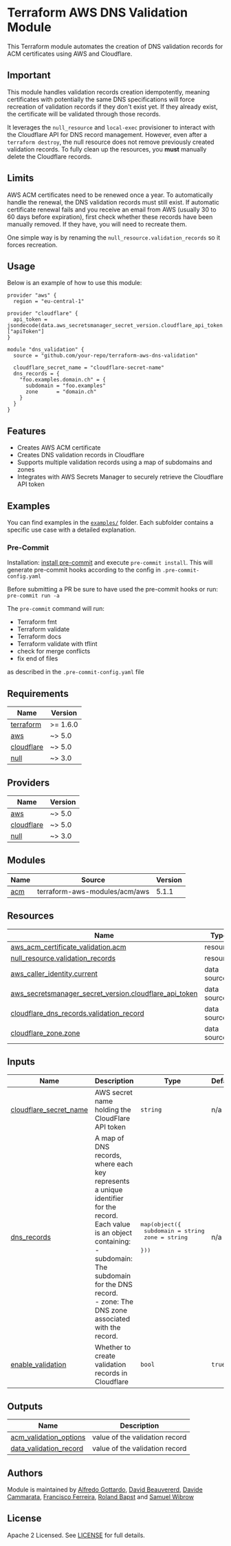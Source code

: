 # Terraform AWS DNS Validation Module

This Terraform module automates the creation of DNS validation records for ACM certificates using AWS and Cloudflare.

## Important

This module handles validation records creation idempotently, meaning certificates with potentially the same DNS specifications will force recreation of validation records if they don't exist yet. If they already exist, the certificate will be validated through those records.

It leverages the `null_resource` and `local-exec` provisioner to interact with the Cloudflare API for DNS record management. However, even after a `terraform destroy`, the null resource does not remove previously created validation records. To fully clean up the resources, you **must** manually delete the Cloudflare records.

## Limits

AWS ACM certificates need to be renewed once a year. To automatically handle the renewal, the DNS validation records must still exist. If automatic certificate renewal fails and you receive an email from AWS (usually 30 to 60 days before expiration), first check whether these records have been manually removed. If they have, you will need to recreate them.

One simple way is by renaming the `null_resource.validation_records` so it forces recreation.

## Usage

Below is an example of how to use this module:

```hcl
provider "aws" {
  region = "eu-central-1"

provider "cloudflare" {
  api_token = jsondecode(data.aws_secretsmanager_secret_version.cloudflare_api_token.secret_string)["apiToken"]
}

module "dns_validation" {
  source = "github.com/your-repo/terraform-aws-dns-validation"

  cloudflare_secret_name = "cloudflare-secret-name"
  dns_records = {
    "foo.examples.domain.ch" = {
      subdomain = "foo.examples"
      zone      = "domain.ch"
    }
  }
}
```

## Features

- Creates AWS ACM certificate
- Creates DNS validation records in Cloudflare
- Supports multiple validation records using a map of subdomains and zones
- Integrates with AWS Secrets Manager to securely retrieve the Cloudflare API token

## Examples

You can find examples in the [`examples/`](./examples/) folder. Each subfolder contains a specific use case with a detailed explanation.

### Pre-Commit

Installation: [install pre-commit](https://pre-commit.com/) and execute `pre-commit install`. This will generate pre-commit hooks according to the config in `.pre-commit-config.yaml`

Before submitting a PR be sure to have used the pre-commit hooks or run: `pre-commit run -a`

The `pre-commit` command will run:

- Terraform fmt
- Terraform validate
- Terraform docs
- Terraform validate with tflint
- check for merge conflicts
- fix end of files

as described in the `.pre-commit-config.yaml` file

<!-- BEGINNING OF PRE-COMMIT-TERRAFORM DOCS HOOK -->
## Requirements

| Name | Version |
|------|---------|
| <a name="requirement_terraform"></a> [terraform](#requirement\_terraform) | >= 1.6.0 |
| <a name="requirement_aws"></a> [aws](#requirement\_aws) | ~> 5.0 |
| <a name="requirement_cloudflare"></a> [cloudflare](#requirement\_cloudflare) | ~> 5.0 |
| <a name="requirement_null"></a> [null](#requirement\_null) | ~> 3.0 |

## Providers

| Name | Version |
|------|---------|
| <a name="provider_aws"></a> [aws](#provider\_aws) | ~> 5.0 |
| <a name="provider_cloudflare"></a> [cloudflare](#provider\_cloudflare) | ~> 5.0 |
| <a name="provider_null"></a> [null](#provider\_null) | ~> 3.0 |

## Modules

| Name | Source | Version |
|------|--------|---------|
| <a name="module_acm"></a> [acm](#module\_acm) | terraform-aws-modules/acm/aws | 5.1.1 |

## Resources

| Name | Type |
|------|------|
| [aws_acm_certificate_validation.acm](https://registry.terraform.io/providers/hashicorp/aws/latest/docs/resources/acm_certificate_validation) | resource |
| [null_resource.validation_records](https://registry.terraform.io/providers/hashicorp/null/latest/docs/resources/resource) | resource |
| [aws_caller_identity.current](https://registry.terraform.io/providers/hashicorp/aws/latest/docs/data-sources/caller_identity) | data source |
| [aws_secretsmanager_secret_version.cloudflare_api_token](https://registry.terraform.io/providers/hashicorp/aws/latest/docs/data-sources/secretsmanager_secret_version) | data source |
| [cloudflare_dns_records.validation_record](https://registry.terraform.io/providers/cloudflare/cloudflare/latest/docs/data-sources/dns_records) | data source |
| [cloudflare_zone.zone](https://registry.terraform.io/providers/cloudflare/cloudflare/latest/docs/data-sources/zone) | data source |

## Inputs

| Name | Description | Type | Default | Required |
|------|-------------|------|---------|:--------:|
| <a name="input_cloudflare_secret_name"></a> [cloudflare\_secret\_name](#input\_cloudflare\_secret\_name) | AWS secret name holding the CloudFlare API token | `string` | n/a | yes |
| <a name="input_dns_records"></a> [dns\_records](#input\_dns\_records) | A map of DNS records, where each key represents a unique identifier for the record.<br/>Each value is an object containing:<br/>  - subdomain: The subdomain for the DNS record.<br/>  - zone: The DNS zone associated with the record. | <pre>map(object({<br/>    subdomain = string<br/>    zone      = string<br/>  }))</pre> | n/a | yes |
| <a name="input_enable_validation"></a> [enable\_validation](#input\_enable\_validation) | Whether to create validation records in Cloudflare | `bool` | `true` | no |

## Outputs

| Name | Description |
|------|-------------|
| <a name="output_acm_validation_options"></a> [acm\_validation\_options](#output\_acm\_validation\_options) | value of the validation record |
| <a name="output_data_validation_record"></a> [data\_validation\_record](#output\_data\_validation\_record) | value of the validation record |
<!-- END OF PRE-COMMIT-TERRAFORM DOCS HOOK -->

## Authors

Module is maintained by [Alfredo Gottardo](https://github.com/AlfGot), [David Beauvererd](https://github.com/Davidoutz), [Davide Cammarata](https://github.com/DCamma), [Francisco Ferreira](https://github.com/cferrera), [Roland Bapst](https://github.com/rbapst-tamedia) and [Samuel Wibrow](https://github.com/swibrow)

## License

Apache 2 Licensed. See [LICENSE](< link to license file >) for full details.
